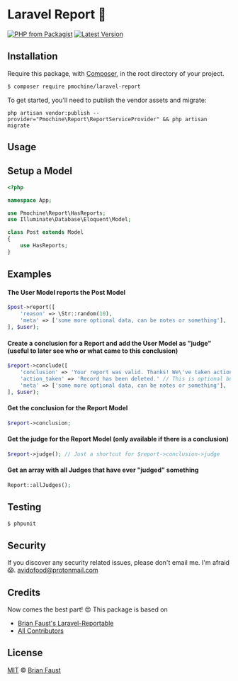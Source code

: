 # Laravel Report 📢

[![PHP from Packagist](https://img.shields.io/packagist/php-v/pmochine/laravel-report.svg?style=flat-square)]()
[![Latest Version](https://img.shields.io/github/release/pmochine/Laravel-Report.svg?style=flat-square)](https://github.com/pmochine/Laravel-Report/releases)

## Installation

Require this package, with [Composer](https://getcomposer.org/), in the root directory of your project.

``` bash
$ composer require pmochine/laravel-report
```

To get started, you'll need to publish the vendor assets and migrate:

```
php artisan vendor:publish --provider="Pmochine\Report\ReportServiceProvider" && php artisan migrate
```

## Usage

## Setup a Model
``` php
<?php

namespace App;

use Pmochine\Report\HasReports;
use Illuminate\Database\Eloquent\Model;

class Post extends Model
{
    use HasReports;
}
```

## Examples

#### The User Model reports the Post Model
``` php
$post->report([
    'reason' => \Str::random(10),
    'meta' => ['some more optional data, can be notes or something'],
], $user);
```

#### Create a conclusion for a Report and add the User Model as "judge" (useful to later see who or what came to this conclusion)
``` php
$report->conclude([
    'conclusion' => 'Your report was valid. Thanks! We\'ve taken action and removed the entry.',
    'action_taken' => 'Record has been deleted.' // This is optional but can be useful to see what happend to the record
    'meta' => ['some more optional data, can be notes or something'],
], $user);
```

#### Get the conclusion for the Report Model
``` php
$report->conclusion;
```

#### Get the judge for the Report Model (only available if there is a conclusion)
``` php
$report->judge(); // Just a shortcut for $report->conclusion->judge
```

#### Get an array with all Judges that have ever "judged" something
``` php
Report::allJudges();
```

## Testing

``` bash
$ phpunit
```

## Security

If you discover any security related issues, please don't email me. I'm afraid 😱. avidofood@protonmail.com

## Credits

Now comes the best part! 😍
This package is based on

- [Brian Faust's Laravel-Reportable](https://github.com/faustbrian/Laravel-Reportable)
- [All Contributors](../../contributors)

## License

[MIT](LICENSE) © [Brian Faust](https://brianfaust.me)
